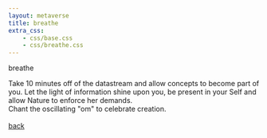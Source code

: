 ```yaml
---
layout: metaverse
title: breathe
extra_css: 
    - css/base.css
    - css/breathe.css
---
```


<p class="header neon" data-text='breathe'>breathe</p>
<div class="circle neon-circle"></div>

<div class="container">
Take 10 minutes off of the datastream and allow concepts to become part of you.  
Let the light of information shine upon you, be present in your Self and 
allow Nature to enforce her demands. <br>
Chant the oscillating "om" to celebrate creation.

<br>
<br>
<a href="/metaverse">back</a>

</div>